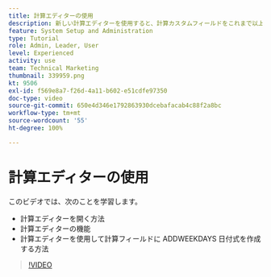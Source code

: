 ```yaml
---
title: 計算エディターの使用
description: 新しい計算エディターを使用すると、計算カスタムフィールドをこれまで以上に簡単に作成できます。
feature: System Setup and Administration
type: Tutorial
role: Admin, Leader, User
level: Experienced
activity: use
team: Technical Marketing
thumbnail: 339959.png
kt: 9506
exl-id: f569e8a7-f26d-4a11-b602-e51cdfe97350
doc-type: video
source-git-commit: 650e4d346e1792863930dcebafacab4c88f2a8bc
workflow-type: tm+mt
source-wordcount: '55'
ht-degree: 100%

---
```


# 計算エディターの使用

このビデオでは、次のことを学習します。

* 計算エディターを開く方法
* 計算エディターの機能
* 計算エディターを使用して計算フィールドに ADDWEEKDAYS 日付式を作成する方法

>[!VIDEO](https://video.tv.adobe.com/v/339959/?quality=12&learn=on)

